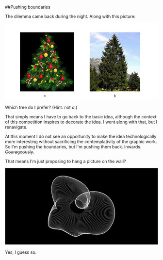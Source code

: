 ##Pushing boundaries 

The dilemma came back during the night. Along with this picture:

![Trees](project_images/trees.jpg?raw=true "Leaf")

Which tree do I prefer? (Hint: not _a_.)

That simply means I have to go back to the basic idea, although the context of this competition inspires 
to decorate the idea. I went along with that, but I renavigate.

At this moment I do not see an opportunity to make the idea technologically more interesting without
sacrificing the contemplativity of the graphic work. So I'm pushing the boundaries, but I'm pushing them back. Inwards. ~~Courageously.~~

That means I'm just proposing to hang a picture on the wall?

![Trees](project_images/zen.jpg?raw=true "Leaf")

Yes, I guess so.

